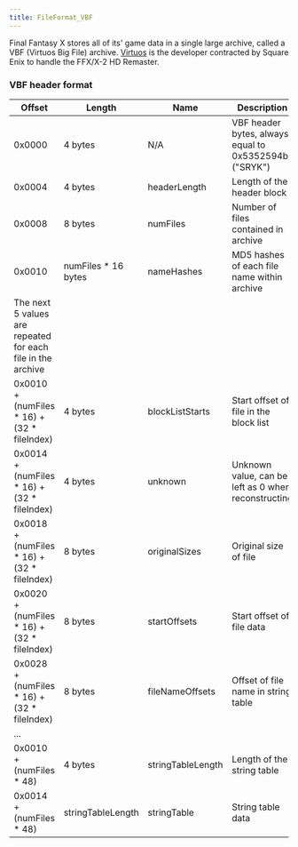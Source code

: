 ```yaml
---
title: FileFormat_VBF
---
```


Final Fantasy X stores all of its' game data in a single large archive, called a VBF (Virtuos Big File) archive. [Virtuos](https://en.wikipedia.org/wiki/Virtuos) is the developer contracted by Square Enix to handle the FFX/X-2 HD Remaster.

### VBF header format

| Offset                                                      | Length               | Name              | Description                                           |
|-------------------------------------------------------------|----------------------|-------------------|-------------------------------------------------------|
| 0x0000                                                      | 4 bytes              | N/A               | VBF header bytes, always equal to 0x5352594b ("SRYK") |
| 0x0004                                                      | 4 bytes              | headerLength      | Length of the header block                            |
| 0x0008                                                      | 8 bytes              | numFiles          | Number of files contained in archive                  |
| 0x0010                                                      | numFiles \* 16 bytes | nameHashes        | MD5 hashes of each file name within archive           |
| The next 5 values are repeated for each file in the archive |                      |                   |                                                       |
| 0x0010 + (numFiles \* 16) + (32 \* fileIndex)               | 4 bytes              | blockListStarts   | Start offset of file in the block list                |
| 0x0014 + (numFiles \* 16) + (32 \* fileIndex)               | 4 bytes              | unknown           | Unknown value, can be left as 0 when reconstructing   |
| 0x0018 + (numFiles \* 16) + (32 \* fileIndex)               | 8 bytes              | originalSizes     | Original size of file                                 |
| 0x0020 + (numFiles \* 16) + (32 \* fileIndex)               | 8 bytes              | startOffsets      | Start offset of file data                             |
| 0x0028 + (numFiles \* 16) + (32 \* fileIndex)               | 8 bytes              | fileNameOffsets   | Offset of file name in string table                   |
| ...                                                         |                      |                   |                                                       |
| 0x0010 + (numFiles \* 48)                                   | 4 bytes              | stringTableLength | Length of the string table                            |
| 0x0014 + (numFiles \* 48)                                   | stringTableLength    | stringTable       | String table data                                     |
